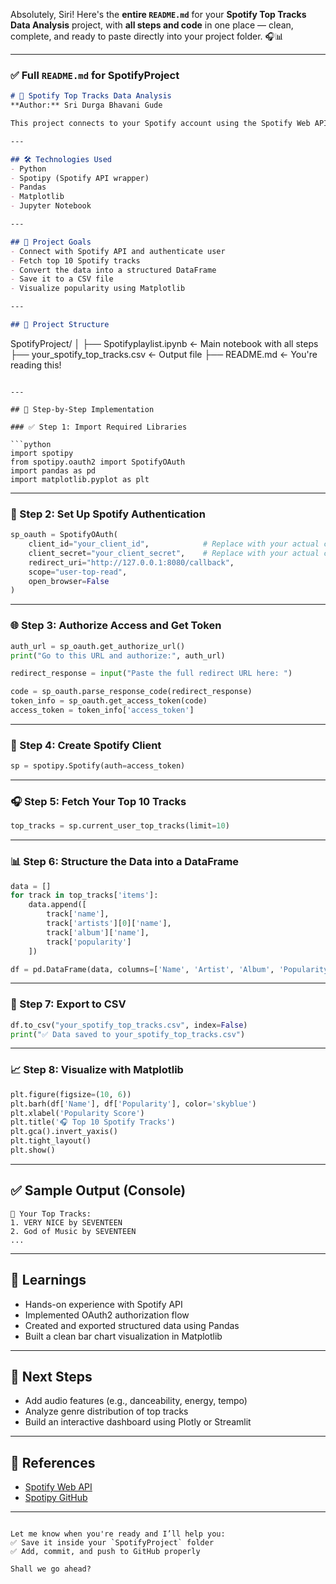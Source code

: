 Absolutely, Siri! Here's the **entire `README.md`** for your **Spotify Top Tracks Data Analysis** project, with **all steps and code** in one place — clean, complete, and ready to paste directly into your project folder. 🎧📊

---

### ✅ Full `README.md` for SpotifyProject

```markdown
# 🎵 Spotify Top Tracks Data Analysis  
**Author:** Sri Durga Bhavani Gude  

This project connects to your Spotify account using the Spotify Web API to fetch your top 10 tracks, save them into a CSV file, and visualize the data using Matplotlib. It's a great hands-on beginner project to understand working with APIs, authentication, and basic data visualization.

---

## 🛠️ Technologies Used
- Python
- Spotipy (Spotify API wrapper)
- Pandas
- Matplotlib
- Jupyter Notebook

---

## 📌 Project Goals
- Connect with Spotify API and authenticate user
- Fetch top 10 Spotify tracks
- Convert the data into a structured DataFrame
- Save it to a CSV file
- Visualize popularity using Matplotlib

---

## 📂 Project Structure

```

SpotifyProject/
│
├── Spotifyplaylist.ipynb         ← Main notebook with all steps
├── your\_spotify\_top\_tracks.csv   ← Output file
├── README.md                     ← You're reading this!

````

---

## 🧪 Step-by-Step Implementation

### ✅ Step 1: Import Required Libraries

```python
import spotipy
from spotipy.oauth2 import SpotifyOAuth
import pandas as pd
import matplotlib.pyplot as plt
````

---

### 🔐 Step 2: Set Up Spotify Authentication

```python
sp_oauth = SpotifyOAuth(
    client_id="your_client_id",            # Replace with your actual client ID
    client_secret="your_client_secret",    # Replace with your actual client secret
    redirect_uri="http://127.0.0.1:8080/callback",
    scope="user-top-read",
    open_browser=False
)
```

---

### 🌐 Step 3: Authorize Access and Get Token

```python
auth_url = sp_oauth.get_authorize_url()
print("Go to this URL and authorize:", auth_url)

redirect_response = input("Paste the full redirect URL here: ")

code = sp_oauth.parse_response_code(redirect_response)
token_info = sp_oauth.get_access_token(code)
access_token = token_info['access_token']
```

---

### 🔁 Step 4: Create Spotify Client

```python
sp = spotipy.Spotify(auth=access_token)
```

---

### 🎧 Step 5: Fetch Your Top 10 Tracks

```python
top_tracks = sp.current_user_top_tracks(limit=10)
```

---

### 📊 Step 6: Structure the Data into a DataFrame

```python
data = []
for track in top_tracks['items']:
    data.append([
        track['name'],
        track['artists'][0]['name'],
        track['album']['name'],
        track['popularity']
    ])

df = pd.DataFrame(data, columns=['Name', 'Artist', 'Album', 'Popularity'])
```

---

### 💾 Step 7: Export to CSV

```python
df.to_csv("your_spotify_top_tracks.csv", index=False)
print("✅ Data saved to your_spotify_top_tracks.csv")
```

---

### 📈 Step 8: Visualize with Matplotlib

```python
plt.figure(figsize=(10, 6))
plt.barh(df['Name'], df['Popularity'], color='skyblue')
plt.xlabel('Popularity Score')
plt.title('🎧 Top 10 Spotify Tracks')
plt.gca().invert_yaxis()
plt.tight_layout()
plt.show()
```

---

## ✅ Sample Output (Console)

```
🎵 Your Top Tracks:
1. VERY NICE by SEVENTEEN
2. God of Music by SEVENTEEN
...
```

---

## 🧠 Learnings

* Hands-on experience with Spotify API
* Implemented OAuth2 authorization flow
* Created and exported structured data using Pandas
* Built a clean bar chart visualization in Matplotlib

---

## 📌 Next Steps

* Add audio features (e.g., danceability, energy, tempo)
* Analyze genre distribution of top tracks
* Build an interactive dashboard using Plotly or Streamlit

---

## 📎 References

* [Spotify Web API](https://developer.spotify.com/documentation/web-api/)
* [Spotipy GitHub](https://github.com/plamere/spotipy)

---

```

Let me know when you're ready and I’ll help you:
✅ Save it inside your `SpotifyProject` folder  
✅ Add, commit, and push to GitHub properly  

Shall we go ahead?
```
